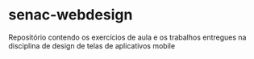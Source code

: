 # senac-webdesign

Repositório contendo os exercícios de aula e os trabalhos entregues na disciplina de design de telas de aplicativos mobile
